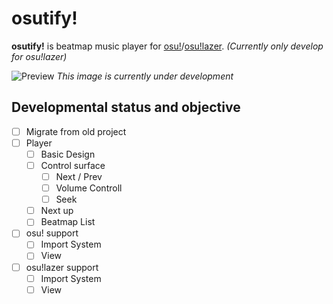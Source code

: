 # osutify!

**osutify!** is beatmap music player for [osu!](https://osu.ppy.sh/)/[osu!lazer](https://github.com/ppy/osu). _(Currently only develop for osu!lazer)_

![Preview](https://i.postimg.cc/Pqtyx2QY/image.png)
_This image is currently under development_

## Developmental status and objective

- [ ] Migrate from old project
- [ ] Player
  - [ ] Basic Design
  - [ ] Control surface
    - [ ] Next / Prev
    - [ ] Volume Controll
    - [ ] Seek
  - [ ] Next up
  - [ ] Beatmap List
- [ ] osu! support
  - [ ] Import System
  - [ ] View
- [ ] osu!lazer support
  - [ ] Import System
  - [ ] View
